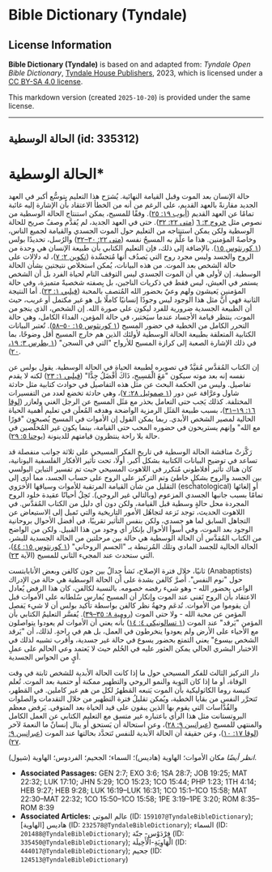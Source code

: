 # Bible Dictionary (Tyndale)

## License Information

**Bible Dictionary (Tyndale)** is based on and adapted from: _Tyndale Open Bible Dictionary_, [Tyndale House Publishers](https://tyndaleopenresources.com/), 2023, which is licensed under a [CC BY-SA 4.0 license](https://creativecommons.org/licenses/by-sa/4.0/legalcode.en).

This markdown version (created `2025-10-20`) is provided under the same license.



--------------------------------

## الحالة الوسطية (id: 335312)

الحالة الوسطية\*
================

حالة الإنسان بعد الموت وقبل القيامة النهائية. يُشرَح هذا التعليم بِتوسُّع أكبر في العهد الجديد مقارنةً بالعهد القديم، على الرغم من أنه من الخطأ الاعتقاد بأن الإشارة إليه غائبة تمامًا عن العهد القديم ([أيوب ١٩: ٢٥](https://ref.ly/Job19:25)). وفقًا للمسيح، يمكن استنتاج الحالة الوسطية من نصوص مثل [خروج ٣: ٦](https://ref.ly/Exod3:6) ([متى ٢٢: ٣٢](https://ref.ly/Matt22:32)). حتى في العهد الجديد، لم يُقدَّم وصفٌ صريح للحالة الوسطية ولكن يمكن استنتاجه من التعليم حول الموت الجسدي والقيامة لجميع الناس، وخاصةً المؤمنين. هذا ما علَّمَ به المسيحُ نفسه ([متى ٢٢: ٣٠–٣٢](https://ref.ly/Matt22:30-Matt22:32)) والرُسل، تحديدًا بولس ([١ كورنثوس ١٥](https://ref.ly/1Cor15:1-1Cor15:58)). بالإضافة إلى ذلك، فإن التعليم الكتابي بأن طبيعة الإنسان هي وحدة من الروح والجسد وليس مجرد روح التي يَصدُف أنها مُتجسِّدة ([تكوين ٢: ٧](https://ref.ly/Gen2:7))، له دلالات على حالة الشخص بعد الموت. من هذه البيانات، يُمكن استخلاص نتيجتين بشأن الحالة الوسطية. إن لأولى هي أن الموت الجسدي ليس التوقف التام لحياة الفرد بل أن الشخص يستمر في العيش، ليس فقط في ذكريات الناجين، بل بِصفته شخصيةً متميزة، وفي حالة المؤمنين يَعيشون ولهم وعيٌ بحضور الله المُتصف بالمحبة ([فيلبي ١: ٢٣](https://ref.ly/Phil1:23)). أما النتيجة الثانية فهي أنَّ مثل هذا الوجود ليس وجودًا إنسانيًا كاملًا بل هو غير مكتمل أو غريب، حيث أن الطبيعة الجسدية ضرورية للفرد ليكون على صورة الله. إن الشخص، الذي ينجو من الموت، ينتظر قيامة الأجساد عندما سيَختبر، في حالة المؤمن، الفداءَ الكامل، وهي حالة التحرر الكامل من الخطية في حضور المسيح ([١ كورنثوس ١٥: ٥٠–٥٨](https://ref.ly/1Cor15:50-1Cor15:58)). تُعتبر البيانات الكتابية المتعلقة بطبيعة الحالة الوسطية لأولئك الذين هم خارج المسيح أقل وضوحًا، بما في ذلك الإشارة الصعبة إلى كرازة المسيح للأرواح "التي في السجن" ([١ بطرس ٣: ١٩، ٢٠](https://ref.ly/1Pet3:19-1Pet3:20)).

إن الكتاب المُقدَّس مُقيَّدٌ في تصويره لطبيعة الحياة في الحالة الوسطية. يقول بولس عن نفسه إنه بعد موته سيكون "مَعَ الْمَسِيحِ، ذَاكَ أَفْضَلُ جِدًّا" ([فيلبي ١: ٢٣](https://ref.ly/Phil1:23)) لكنه لا يقدم تفاصيل. وليس من الحكمة البحث عن مثل هذه التفاصيل في حوادث كتابية مثل حادثة شاول وعرَّافة عين دور ([١ صموئيل ٢٨: ٧](https://ref.ly/1Sam28:7))، وهي حادثة تخضع لعدد من التفسيرات المختلفة. كذلك يَجب حتى التعامل بحذر مع مَثَل المسيح عن الرجل الغني ولعازر ([لوقا ١٦: ١٩–٣١](https://ref.ly/Luke16:19-Luke16:31))، بسبب طبيعة المَثَل الرمزية الواضحة وهدفه المُعلَن في تعليم أهمية الحياة الحالية لمصير الشخص الأبدي. ربما يمكن القول إن الأموات في المسيح يُصبحون "فورًا مع الله" وإنهم يستريحون في حضوره المحب حتى القيامة، بينما يكون غير المُخلَّصين في حالة بلا راحة ينتظرون قيامتهم للدينونة ([يوحنا ٥: ٢٩](https://ref.ly/John5:29)).

رَكَّزتْ مناقشة الحالة الوسطية في تاريخ الفكر المسيحي على ثلاثة جوانب منفصلة قد تساعد في توضيح البيانات الكتابية بشكل أكبر. أولًا، تحت تأثير الأفكار الفلسفية اليونانية، كان هناك تأثير أفلاطوني مُتكرر في اللاهوت المسيحي حيث تم تفسير التباين البولسي بين الجسد والروح بشكلٍ خاطئ وتم التركيز على الروح على حساب الجسد، مما أدى إلى التقليل من شأن القيامة المرتقبة للأموات وسياقها الأُخرَوي (eschatological) أو إلغائها تمامًا بسبب جانبها الجسدي المزعوم (وبالتالي غير الروحي). تَحِلُ أحيانًا عقيدة خلود الروح المجردة محل حالةٍ وسطية قبل القيامة، ولكن دون أي دليل من الكتاب المُقدَّس. في اللاهوت الحديث، توجد نَزعة لتجاهُل الأمور التاريخية والتي تَميل إلى الاستيعاض عن التجاهل السابق لما هو جسدي، ولكن بنفس التأثير تقريبًا، في أفضل الأحوال بروحانية الوجود بعد الموت، وفي أسوأ الأحوال بإنكار أي وجود من هذا القبيل. ولكن من الواضح من الكتاب المُقدَّس أن الحالة الوسطية هي حالة بين مرحلتين من الحالة الجسدية للبشر، الحالة الحالية للجسد المادي وتلك المُرتبطة بـ "الجسم الروحاني" ([١ كورنثوس ١٥: ٤٤](https://ref.ly/1Cor15:44))، التي ستحدث عند المجيء الثاني للمسيح (الآية [٢٣](https://ref.ly/1Cor15:23)).

ثانيًا، خلال فترة الإصلاح، نَشأ جِدالٌ بين جون كالفن وبعض الأنابابتست (Anabaptists) حول "نوم النفس". أَصرَّ كالفن بشدة على أن الحالة الوسطية هي حالة من الإدراك الواعي بحضور الله \- وهو شيء رفضه خصومه. بالنسبة لكالفن، كان هذا الرفض يُعادل الاعتقاد بأن الروح تَفنى عند الموت وإنكار أن المسيح يُمارس سُلطانه على الأموات قبل أن يقوموا من الأموات. تُدعَم وجهةُ نظر كالفن بواسطة تأكيد بولس أن لا شيء يَفصل المؤمن عن محبة الله \- ولا حتى الموت ([رومية ٨: ٣٥–٣٩](https://ref.ly/Rom8:35-Rom8:39)). يُفسَّر التعليمُ الكتابي بأن المؤمن "يَرقد" عند الموت ([١ تسالونيكي ٤: ١٤](https://ref.ly/1Thess4:14)) بأنه يعني أن الأموات لم يعودوا يتواصلون مع الأحياء على الأرض ولم يعودوا ينخرطون في العمل، بل هم في راحةٍ. لذلك، أن "يَرقد الشخص بيسوع" يعني التمتع بحضور يسوع في حالة غير جسدية، وأقرب تشبيه لذلك في الاختبار البشري الحالي يمكن العثور عليه في الحُلم حيث لا يَعتمد وعي الحالم على عملِ أيٍ من الحواس الجسدية.

دار التركيز الثالث للفكر المسيحي حول ما إذا كانت الحالة الأبدية للشخص ثابتة في وقت الوفاة، أو ما إذا كان التوبة والنمو الروحي والتطهير ممكنة أو حتمية بعد الموت. تُعلم كنيسة روما الكاثوليكية بأن الموت يَتبعه المَطهرُ لكل من هم غير كاملين. في المَطهر، تَتحرَّر النفس من بقايا الخطية، ويُمكن تقليلُ فترة التطهير من خلال التقدمات والصلوات والقُدَّاسات التي يقوم بها الذين يبقون على قيد الحياة بعد المتوفى. يَرفض معظم البروتستانت مثل هذا الرأي باعتباره غير متسق مع التعليم الكتابي عن العمل الكامل والمنتهي للمسيح ([عبرانيين ٩: ٢٨](https://ref.ly/Heb9:28))، وعن استحالة أن يَستحق أو ينال إنسانٌ ما النعمةَ لآخر ([لوقا ١٧: ١٠](https://ref.ly/Luke17:10))، وعن حقيقة أن الحالة الأبدية للنفس تَتحدَّد بحالتها عند الموت ([عبرانيين ٩: ٢٧](https://ref.ly/Heb9:27)).

*انظر أيضًا* مكان الأموات؛ الهاوية (هاديس)؛ السماء؛ الجحيم؛ الفردوس؛ الهاوية (شيول).

* **Associated Passages:** GEN 2:7; EXO 3:6; 1SA 28:7; JOB 19:25; MAT 22:32; LUK 17:10; JHN 5:29; 1CO 15:23; 1CO 15:44; PHP 1:23; 1TH 4:14; HEB 9:27; HEB 9:28; LUK 16:19–LUK 16:31; 1CO 15:1–1CO 15:58; MAT 22:30–MAT 22:32; 1CO 15:50–1CO 15:58; 1PE 3:19–1PE 3:20; ROM 8:35–ROM 8:39
* **Associated Articles:** عالم الموتى (ID: `159107@TyndaleBibleDictionary`); هاديس [الهاوية] (ID: `232578@TyndaleBibleDictionary`); السماء (ID: `201488@TyndaleBibleDictionary`); فِرْدَوْس- جنّة (ID: `335450@TyndaleBibleDictionary`); الْهَاوِيَةِ-الْأَخِيلَة (ID: `444017@TyndaleBibleDictionary`); جحيم (ID: `124513@TyndaleBibleDictionary`)

